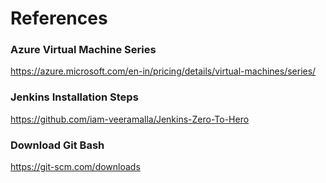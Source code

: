 # References

### Azure Virtual Machine Series 
https://azure.microsoft.com/en-in/pricing/details/virtual-machines/series/

### Jenkins Installation Steps
https://github.com/iam-veeramalla/Jenkins-Zero-To-Hero

### Download Git Bash
https://git-scm.com/downloads